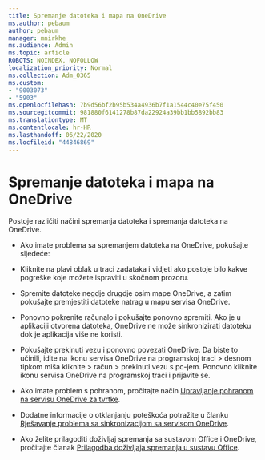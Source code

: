 ```yaml
---
title: Spremanje datoteka i mapa na OneDrive
ms.author: pebaum
author: pebaum
manager: mnirkhe
ms.audience: Admin
ms.topic: article
ROBOTS: NOINDEX, NOFOLLOW
localization_priority: Normal
ms.collection: Adm_O365
ms.custom:
- "9003073"
- "5903"
ms.openlocfilehash: 7b9d56bf2b95b534a4936b7f1a1544c40e75f450
ms.sourcegitcommit: 981880f6141278b87da22924a39bb1bb5892bb83
ms.translationtype: MT
ms.contentlocale: hr-HR
ms.lasthandoff: 06/22/2020
ms.locfileid: "44846869"
---
```

# <a name="saving-files-and-folders-to-onedrive"></a>Spremanje datoteka i mapa na OneDrive

Postoje različiti načini spremanja datoteka i spremanja datoteka na OneDrive.

- Ako imate problema sa spremanjem datoteka na OneDrive, pokušajte sljedeće:

- Kliknite na plavi oblak u traci zadataka i vidjeti ako postoje bilo kakve pogreške koje možete ispraviti u skočnom prozoru.
- Spremite datoteke negdje drugdje osim mape OneDrive, a zatim pokušajte premjestiti datoteke natrag u mapu servisa OneDrive.
- Ponovno pokrenite računalo i pokušajte ponovno spremiti. Ako je u aplikaciji otvorena datoteka, OneDrive ne može sinkronizirati datoteku dok je aplikacija više ne koristi.
- Pokušajte prekinuti vezu i ponovno povezati OneDrive. Da biste to učinili, idite na ikonu servisa OneDrive na programskoj traci > desnom tipkom miša kliknite > račun > prekinuti vezu s pc-jem. Ponovno kliknite ikonu servisa OneDrive na programskoj traci i prijavite se.
- Ako imate problem s pohranom, pročitajte način [Upravljanje pohranom na servisu OneDrive za tvrtke](https://support.microsoft.com/office/31519161-059c-4764-b6f8-f5cd29f7fe68).
- Dodatne informacije o otklanjanju poteškoća potražite u članku [Rješavanje problema sa sinkronizacijom sa servisom OneDrive](https://docs.microsoft.com/alchemyinsights/fix-onedrive-sync-issues).  
- Ako želite prilagoditi doživljaj spremanja sa sustavom Office i OneDrive, pročitajte članak [Prilagodba doživljaja spremanja u sustavu Office](https://support.microsoft.com/office/786200a7-f5f2-4d26-a3ae-b78c60dd5d3b).
